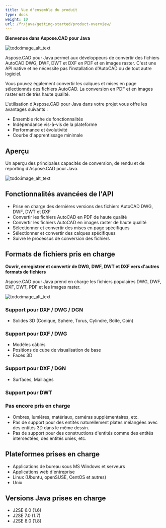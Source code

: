 ```yaml
---
title: Vue d'ensemble du produit
type: docs
weight: 10
url: /fr/java/getting-started/product-overview/
---
```


**Bienvenue dans Aspose.CAD pour Java**

![todo:image_alt_text](https://i.imgur.com/qHeCKck.png)

Aspose.CAD pour Java permet aux développeurs de convertir des fichiers AutoCAD DWG, DWF, DWT et DXF en PDF et en images raster. C'est une API native et ne nécessite pas l'installation d'AutoCAD ou de tout autre logiciel.

Vous pouvez également convertir les calques et mises en page sélectionnés des fichiers AutoCAD. La conversion en PDF et en images raster est de très haute qualité.

L'utilisation d'Aspose.CAD pour Java dans votre projet vous offre les avantages suivants :

- Ensemble riche de fonctionnalités
- Indépendance vis-à-vis de la plateforme
- Performance et évolutivité
- Courbe d'apprentissage minimale

## **Aperçu**
Un aperçu des principales capacités de conversion, de rendu et de reporting d'Aspose.CAD pour Java.

![todo:image_alt_text](https://i.imgur.com/vLNnhkj.png)
## **Fonctionnalités avancées de l'API**
- Prise en charge des dernières versions des fichiers AutoCAD DWG, DWF, DWT et DXF
- Convertir les fichiers AutoCAD en PDF de haute qualité
- Convertir les fichiers AutoCAD en images raster de haute qualité
- Sélectionner et convertir des mises en page spécifiques
- Sélectionner et convertir des calques spécifiques
- Suivre le processus de conversion des fichiers
## **Formats de fichiers pris en charge**
**Ouvrir, enregistrer et convertir de DWG, DWF, DWT et DXF vers d'autres formats de fichiers**

Aspose.CAD pour Java prend en charge les fichiers populaires DWG, DWF, DXF, DWT, PDF et les images raster.

![todo:image_alt_text](/_assets/java/product-overview_1.png)
### **Support pour DXF / DWG / DGN**
- Solides 3D (Conique, Sphère, Torus, Cylindre, Boîte, Coin)
### **Support pour DXF / DWG**
- Modèles câblés
- Positions de cube de visualisation de base
- Faces 3D
### **Support pour DXF / DGN**
- Surfaces, Maillages
### **Support pour DWT**

### **Pas encore pris en charge**
- Ombres, lumières, matériaux, caméras supplémentaires, etc.
- Pas de support pour des entités naturellement plates mélangées avec des entités 3D dans le même dessin.
- Pas de support pour des constructions d'entités comme des entités intersectées, des entités unies, etc.
## **Plateformes prises en charge**
- Applications de bureau sous MS Windows et serveurs
- Applications web d'entreprise
- Linux (Ubuntu, openSUSE, CentOS et autres)
- Unix
## **Versions Java prises en charge**
- J2SE 6.0 (1.6)
- J2SE 7.0 (1.7)
- J2SE 8.0 (1.8)
